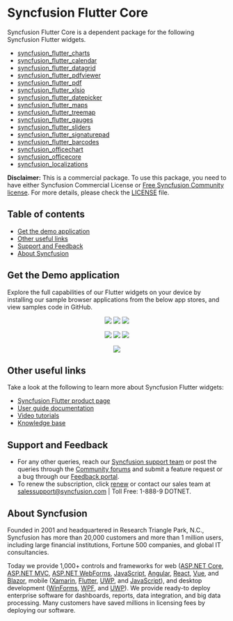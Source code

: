 # Syncfusion Flutter Core

Syncfusion Flutter Core is a dependent package for the following Syncfusion Flutter widgets.

* [syncfusion_flutter_charts](https://pub.dev/packages/syncfusion_flutter_charts)
* [syncfusion_flutter_calendar](https://pub.dev/packages/syncfusion_flutter_calendar)
* [syncfusion_flutter_datagrid](https://pub.dev/packages/syncfusion_flutter_datagrid)
* [syncfusion_flutter_pdfviewer](https://pub.dev/packages/syncfusion_flutter_pdfviewer)
* [syncfusion_flutter_pdf](https://pub.dev/packages/syncfusion_flutter_pdf)
* [syncfusion_flutter_xlsio](https://pub.dev/packages/syncfusion_flutter_xlsio)
* [syncfusion_flutter_datepicker](https://pub.dev/packages/syncfusion_flutter_datepicker)
* [syncfusion_flutter_maps](https://pub.dev/packages/syncfusion_flutter_maps)
* [syncfusion_flutter_treemap](https://pub.dev/packages/syncfusion_flutter_treemap)
* [syncfusion_flutter_gauges](https://pub.dev/packages/syncfusion_flutter_gauges)
* [syncfusion_flutter_sliders](https://pub.dev/packages/syncfusion_flutter_sliders)
* [syncfusion_flutter_signaturepad](https://pub.dev/packages/syncfusion_flutter_signaturepad)
* [syncfusion_flutter_barcodes](https://pub.dev/packages/syncfusion_flutter_barcodes)
* [syncfusion_officechart](https://pub.dev/packages/syncfusion_officechart)
* [syncfusion_officecore](https://pub.dev/packages/syncfusion_officecore)
* [syncfusion_localizations](https://pub.dev/packages/syncfusion_localizations)

**Disclaimer:** This is a commercial package. To use this package, you need to have either Syncfusion Commercial License or [Free Syncfusion Community license](https://www.syncfusion.com/products/communitylicense). For more details, please check the [LICENSE](https://github.com/syncfusion/flutter-examples/blob/master/LICENSE) file.

## Table of contents
- [Get the demo application](#get-the-demo-application)
- [Other useful links](#other-useful-links)
- [Support and Feedback](#support-and-feedback)
- [About Syncfusion](#about-syncfusion)

## Get the Demo application

Explore the full capabilities of our Flutter widgets on your device by installing our sample browser applications from the below app stores, and view samples code in GitHub.

<p align="center">
  <a href="https://play.google.com/store/apps/details?id=com.syncfusion.flutter.examples"><img src="https://cdn.syncfusion.com/content/images/FTControl/google-play-store.png"/></a>
  <a href="https://apps.apple.com/us/app/syncfusion-flutter-ui-widgets/id1475231341"><img src="https://cdn.syncfusion.com/content/images/FTControl/ios-store.png"/></a>
  <a href="https://flutter.syncfusion.com"><img src="https://cdn.syncfusion.com/content/images/FTControl/web-sample-browser.png"/></a> 
</p>
<p align="center">
  <a href="https://www.microsoft.com/en-us/p/syncfusion-flutter-gallery/9nhnbwcsf85d?activetab=pivot:overviewtab"><img src="https://cdn.syncfusion.com/content/images/FTControl/windows-store.png"/></a> 
  <a href="https://install.appcenter.ms/orgs/syncfusion-demos/apps/syncfusion-flutter-gallery/distribution_groups/release"><img src="https://cdn.syncfusion.com/content/images/FTControl/macos-app-center.png"/></a>
  <a href="https://snapcraft.io/syncfusion-flutter-gallery"><img src="https://cdn.syncfusion.com/content/images/FTControl/snap-store.png"/></a>
</p>
<p align="center">
  <a href="https://github.com/syncfusion/flutter-examples"><img src="https://cdn.syncfusion.com/content/images/FTControl/github-samples.png"/></a>
</p>
 
## Other useful links
Take a look at the following to learn more about Syncfusion Flutter widgets:

* [Syncfusion Flutter product page](https://www.syncfusion.com/flutter-widgets)
* [User guide documentation](https://help.syncfusion.com/flutter/introduction/overview)
* [Video tutorials](https://www.syncfusion.com/tutorial-videos/flutter)
* [Knowledge base](https://www.syncfusion.com/kb)

## Support and Feedback

* For any other queries, reach our [Syncfusion support team](https://www.syncfusion.com/support/directtrac/incidents/newincident) or post the queries through the [Community forums](https://www.syncfusion.com/forums) and submit a feature request or a bug through our [Feedback portal](https://www.syncfusion.com/feedback/flutter).
* To renew the subscription, click [renew](https://www.syncfusion.com/sales/products) or contact our sales team at salessupport@syncfusion.com | Toll Free: 1-888-9 DOTNET.

## About Syncfusion

Founded in 2001 and headquartered in Research Triangle Park, N.C., Syncfusion has more than 20,000 customers and more than 1 million users, including large financial institutions, Fortune 500 companies, and global IT consultancies.

Today we provide 1,000+ controls and frameworks for web ([ASP.NET Core](https://www.syncfusion.com/aspnet-core-ui-controls), [ASP.NET MVC](https://www.syncfusion.com/aspnet-mvc-ui-controls), [ASP.NET WebForms](https://www.syncfusion.com/jquery/aspnet-web-forms-ui-controls), [JavaScript](https://www.syncfusion.com/javascript-ui-controls), [Angular](https://www.syncfusion.com/angular-ui-components), [React](https://www.syncfusion.com/react-ui-components), [Vue](https://www.syncfusion.com/vue-ui-components), and [Blazor](https://www.syncfusion.com/blazor-components), mobile ([Xamarin](https://www.syncfusion.com/xamarin-ui-controls), [Flutter](https://www.syncfusion.com/flutter-widgets), [UWP](https://www.syncfusion.com/uwp-ui-controls), and [JavaScript](https://www.syncfusion.com/javascript-ui-controls)), and desktop development ([WinForms](https://www.syncfusion.com/winforms-ui-controls), [WPF](https://www.syncfusion.com/wpf-ui-controls), and [UWP](https://www.syncfusion.com/uwp-ui-controls)). We provide ready-to deploy enterprise software for dashboards, reports, data integration, and big data processing. Many customers have saved millions in licensing fees by deploying our software.
